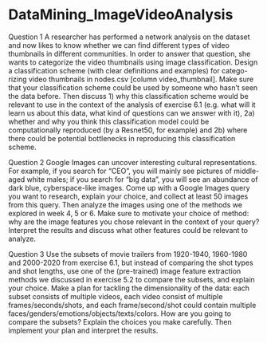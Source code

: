 # DataMining_ImageVideoAnalysis

Question 1
A researcher has performed a network analysis on the dataset and now likes to know whether we can find different types of video thumbnails in different communities. In order to answer that question, she wants to categorize the video thumbnails using image classification.
Design a classification scheme (with clear definitions and examples) for catego- rizing video thumbnails in nodes.csv [column video_thumbnail]. Make sure that your classification scheme could be used by someone who hasn’t seen the data before.
Then discuss 1) why this classification scheme would be relevant to use in the context of the analysis of exercise 6.1 (e.g. what will it learn us about this data, what kind of questions can we answer with it), 2a) whether and why you think this classification model could be computationally reproduced (by a Resnet50, for example) and 2b) where there could be potential bottlenecks in reproducing this classification scheme.


Question 2
Google Images can uncover interesting cultural representations. For example, if you search for “CEO”, you will mainly see pictures of middle- aged white males; if you search for “big data”, you will see an abundance of dark blue, cyberspace-like images.
Come up with a Google Images query you want to research, explain your choice, and collect at least 50 images from this query.
Then analyze the images using one of the methods we explored in week 4, 5 or 6. Make sure to motivate your choice of method: why are the image features you chose relevant in the context of your query? Interpret the results and discuss what other features could be relevant to analyze.


Question 3
Use the subsets of movie trailers from 1920-1940, 1960-1980 and 2000-2020 from exercise 6.1, but instead of comparing the shot types and shot lengths, use one of the (pre-trained) image feature extraction methods we discussed in exercise 5.2 to compare the subsets, and explain your choice. 
Make a plan for tackling the dimensionality of the data: each subset consists of multiple videos, each video consist of multiple frames/seconds/shots, and each frame/second/shot could contain multiple faces/genders/emotions/objects/texts/colors. How are you going to compare the subsets? Explain the choices you make carefully. Then implement your plan and interpret the results.
